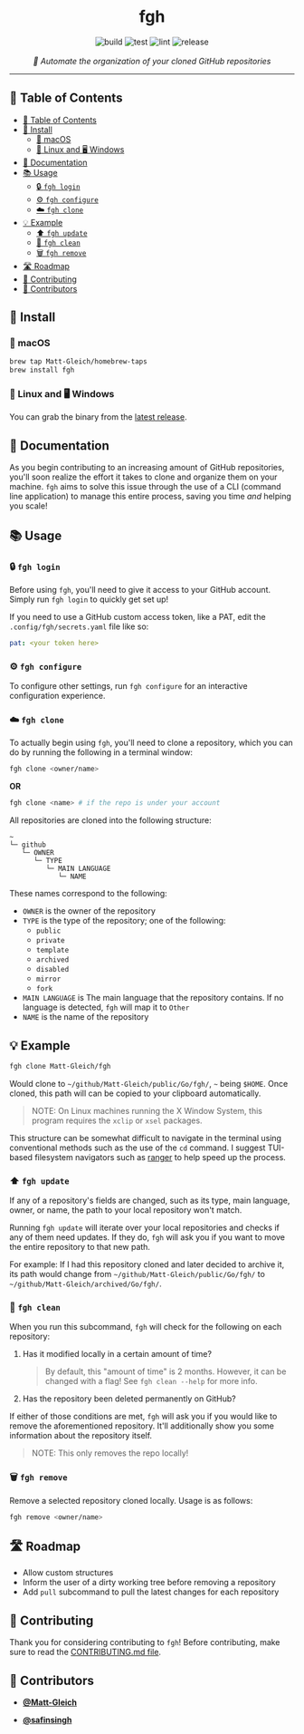 <!-- DO NOT REMOVE - contributor_list:data:start:["Matt-Gleich", "safinsingh"]:end -->

<h1 align="center">fgh</h1>

<p align="center">

<img alt="build" src="https://github.com/Matt-Gleich/fgh/workflows/build/badge.svg" />
<img alt="test" src="https://github.com/Matt-Gleich/fgh/workflows/test/badge.svg" />
<img alt="lint" src="https://github.com/Matt-Gleich/fgh/workflows/lint/badge.svg" />
<img alt="release" src="https://github.com/Matt-Gleich/fgh/workflows/release/badge.svg" />
<br />
<br />
<i>📁 Automate the organization of your cloned GitHub repositories</i>

</p>

<hr />

## 📜 Table of Contents

- [📜 Table of Contents](#-table-of-contents)
- [🚀 Install](#-install)
  - [🍎 macOS](#-macos)
  - [🐧 Linux and 🖥 Windows](#-linux-and--windows)
- [📖 Documentation](#-documentation)
- [📚 Usage](#-usage)
  - [🔒 `fgh login`](#-fgh-login)
  - [⚙️ `fgh configure`](#️-fgh-configure)
  - [☁️ `fgh clone`](#️-fgh-clone)
- [💡 Example](#-example)
  - [⬆️ `fgh update`](#️-fgh-update)
  - [🧼 `fgh clean`](#-fgh-clean)
  - [🗑 `fgh remove`](#-fgh-remove)
- [🛣 Roadmap](#-roadmap)
- [🙌 Contributing](#-contributing)
- [👥 Contributors](#-contributors)

## 🚀 Install

### 🍎 macOS

```bash
brew tap Matt-Gleich/homebrew-taps
brew install fgh
```

### 🐧 Linux and 🖥 Windows

You can grab the binary from the [latest release](https://github.com/Matt-Gleich/fgh/releases/latest).

## 📖 Documentation

As you begin contributing to an increasing amount of GitHub repositories, you'll soon realize the effort it takes to clone and organize them on your machine. `fgh` aims to solve this issue through the use of a CLI (command line application) to manage this entire process, saving you time _and_ helping you scale!

## 📚 Usage

### 🔒 `fgh login`

Before using `fgh`, you'll need to give it access to your GitHub account. Simply run `fgh login` to quickly get set up!

If you need to use a GitHub custom access token, like a PAT, edit the `.config/fgh/secrets.yaml` file like so:

```yaml
pat: <your token here>
```

### ⚙️ `fgh configure`

To configure other settings, run `fgh configure` for an interactive configuration experience.

### ☁️ `fgh clone`

To actually begin using `fgh`, you'll need to clone a repository, which you can do by running the following in a terminal window:

```bash
fgh clone <owner/name>
```

**OR**

```bash
fgh clone <name> # if the repo is under your account
```

All repositories are cloned into the following structure:

```
~
└─ github
   └─ OWNER
      └─ TYPE
         └─ MAIN LANGUAGE
            └─ NAME
```

These names correspond to the following:

- `OWNER` is the owner of the repository
- `TYPE` is the type of the repository; one of the following:
  - `public`
  - `private`
  - `template`
  - `archived`
  - `disabled`
  - `mirror`
  - `fork`
- `MAIN LANGUAGE` is The main language that the repository contains. If no language is detected, `fgh` will map it to `Other`
- `NAME` is the name of the repository

## 💡 Example

```bash
fgh clone Matt-Gleich/fgh
```

Would clone to `~/github/Matt-Gleich/public/Go/fgh/`, `~` being `$HOME`. Once cloned, this path will can be copied to your clipboard automatically.

> NOTE: On Linux machines running the X Window System, this program requires the `xclip` or `xsel` packages.

This structure can be somewhat difficult to navigate in the terminal using conventional methods such as the use of the `cd` command. I suggest TUI-based filesystem navigators such as [ranger](https://github.com/ranger/ranger) to help speed up the process.

### ⬆️ `fgh update`

If any of a repository's fields are changed, such as its type, main language, owner, or name, the path to your local repository won't match.

Running `fgh update` will iterate over your local repositories and checks if any of them need updates. If they do, `fgh` will ask you if you want to move the entire repository to that new path.

For example: If I had this repository cloned and later decided to archive it, its path would change from `~/github/Matt-Gleich/public/Go/fgh/` to `~/github/Matt-Gleich/archived/Go/fgh/`.

### 🧼 `fgh clean`

When you run this subcommand, `fgh` will check for the following on each repository:

1. Has it modified locally in a certain amount of time?
   > By default, this "amount of time" is 2 months. However, it can be changed with a flag! See `fgh clean --help` for more info.
2. Has the repository been deleted permanently on GitHub?

If either of those conditions are met, `fgh` will ask you if you would like to remove the aforementioned repository. It'll additionally show you some information about the repository itself.

> NOTE: This only removes the repo locally!

### 🗑 `fgh remove`

Remove a selected repository cloned locally. Usage is as follows:

```bash
fgh remove <owner/name>
```

## 🛣 Roadmap

- Allow custom structures
- Inform the user of a dirty working tree before removing a repository
- Add `pull` subcommand to pull the latest changes for each repository

## 🙌 Contributing

Thank you for considering contributing to `fgh`! Before contributing, make sure to read the [CONTRIBUTING.md file](https://github.com/Matt-Gleich/fgh/blob/master/CONTRIBUTING.md).

<!-- DO NOT REMOVE - contributor_list:start -->

## 👥 Contributors

- **[@Matt-Gleich](https://github.com/Matt-Gleich)**

- **[@safinsingh](https://github.com/safinsingh)**

<!-- DO NOT REMOVE - contributor_list:end -->
